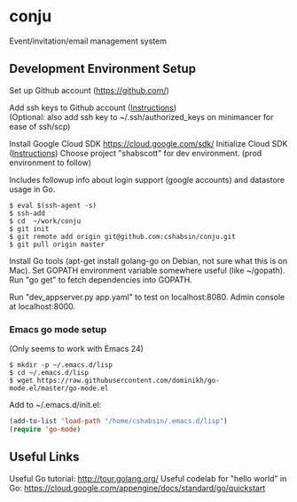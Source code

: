 # conju
Event/invitation/email management system

## Development Environment Setup

Set up Github account (https://github.com/)  

Add ssh keys to Github account ([Instructions](https://help.github.com/enterprise/2.12/user/articles/generating-a-new-ssh-key-and-adding-it-to-the-ssh-agent/))  
(Optional: also add ssh key to ~/.ssh/authorized_keys on minimancer for ease of ssh/scp)

Install Google Cloud SDK	https://cloud.google.com/sdk/
Initialize Cloud SDK ([Instructions](https://cloud.google.com/sdk/docs/initializing))
Choose project "shabscott" for dev environment. (prod environment to follow)

Includes followup info about login support (google accounts) and datastore usage in Go.

```
$ eval $(ssh-agent -s)
$ ssh-add
$ cd  ~/work/conju
$ git init
$ git remote add origin git@github.com:cshabsin/conju.git                                                                                              
$ git pull origin master
```

Install Go tools (apt-get install golang-go on Debian, not sure what this is on Mac).
Set GOPATH environment variable somewhere useful (like ~/gopath).
Run "go get" to fetch dependencies into GOPATH.

Run "dev_appserver.py app.yaml" to test on localhost:8080. Admin console at localhost:8000.

### Emacs go mode setup

(Only seems to work with Emacs 24)

```
$ mkdir -p ~/.emacs.d/lisp
$ cd ~/.emacs.d/lisp
$ wget https://raw.githubusercontent.com/dominikh/go-mode.el/master/go-mode.el
```

Add to ~/.emacs.d/init.el:
```lisp
(add-to-list 'load-path "/home/cshabsin/.emacs.d/lisp")
(require 'go-mode)
```

## Useful Links

Useful Go tutorial: http://tour.golang.org/ 
Useful codelab for "hello world" in Go: https://cloud.google.com/appengine/docs/standard/go/quickstart
